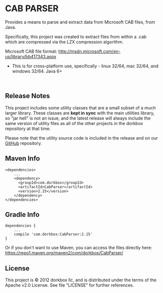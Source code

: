 CAB PARSER
===========

Provides a means to parse and extract data from Microsoft CAB files, from Java.

Specifically, this project was created to extract files from within a .cab which are compressed via the LZX compression algorithm.

Microsoft CAB file format: http://msdn.microsoft.com/en-us/library/bb417343.aspx

- This is for cross-platform use, specifically - linux 32/64, mac 32/64, and windows 32/64. Java 6+


&nbsp; 
&nbsp; 

Release Notes 
---------

This project includes some utility classes that are a small subset of a much larger library. These classes are **kept in sync** with the main utilities library, so "jar hell" is not an issue, and the latest release will always include the same version of utility files as all of the other projects in the dorkbox repository at that time. 
  
  Please note that the utility source code is included in the release and on our [GitHub](https://git.dorkbox.com/dorkbox/Utilities) repository.
  
  
Maven Info
---------
```
<dependencies>
    ...
    <dependency>
      <groupId>com.dorkbox</groupId>
      <artifactId>CabParser</artifactId>
      <version>2.15</version>
    </dependency>
</dependencies>
```

  
Gradle Info
---------
````
dependencies {
    ...
    compile 'com.dorkbox:CabParser:2.15'
}
````


Or if you don't want to use Maven, you can access the files directly here:  
https://repo1.maven.org/maven2/com/dorkbox/CabParser/  


License
---------
This project is © 2012 dorkbox llc, and is distributed under the terms of the Apache v2.0 License. See file "LICENSE" for further references.

